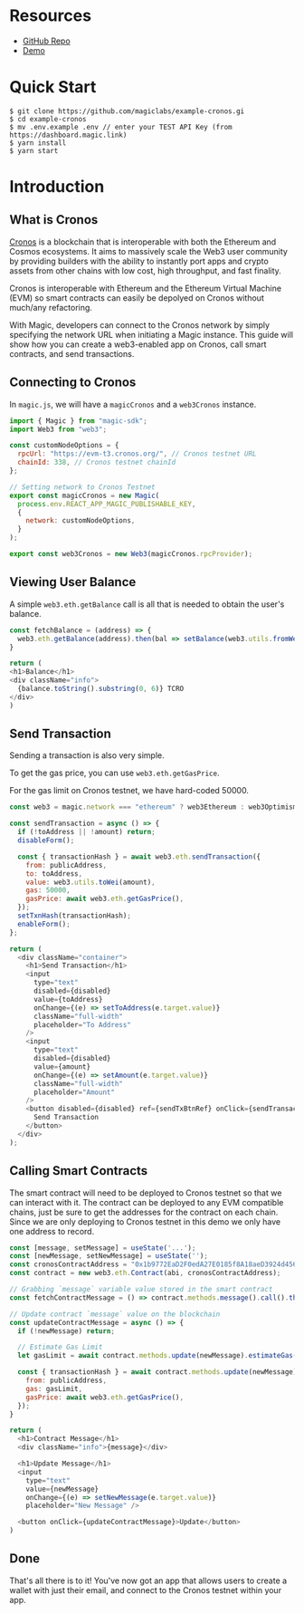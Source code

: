 # Resources

- [GitHub Repo](https://github.com/magiclabs/example-cronos)
- [Demo](https://magic-cronos.vercel.app/login)

# Quick Start

```
$ git clone https://github.com/magiclabs/example-cronos.gi
$ cd example-cronos
$ mv .env.example .env // enter your TEST API Key (from https://dashboard.magic.link)
$ yarn install
$ yarn start
```

# Introduction

## What is Cronos

[Cronos](https://https://cronos.org/) is a blockchain that is interoperable with both the Ethereum and Cosmos ecosystems. It aims to massively scale the Web3 user community by providing builders with the ability to instantly port apps and crypto assets from other chains with low cost, high throughput, and fast finality.

Cronos is interoperable with Ethereum and the Ethereum Virtual Machine (EVM) so smart contracts can easily be depolyed on Cronos without much/any refactoring.

With Magic, developers can connect to the Cronos network by simply specifying the network URL when initiating a Magic instance. This guide will show how you can create a web3-enabled app on Cronos, call smart contracts, and send transactions.

## Connecting to Cronos

In `magic.js`, we will have a `magicCronos` and a `web3Cronos` instance.

```js
import { Magic } from "magic-sdk";
import Web3 from "web3";

const customNodeOptions = {
  rpcUrl: "https://evm-t3.cronos.org/", // Cronos testnet URL
  chainId: 338, // Cronos testnet chainId
};

// Setting network to Cronos Testnet
export const magicCronos = new Magic(
  process.env.REACT_APP_MAGIC_PUBLISHABLE_KEY,
  {
    network: customNodeOptions,
  }
);

export const web3Cronos = new Web3(magicCronos.rpcProvider);
```

## Viewing User Balance

A simple `web3.eth.getBalance` call is all that is needed to obtain the user's balance.

```js
const fetchBalance = (address) => {
  web3.eth.getBalance(address).then(bal => setBalance(web3.utils.fromWei(bal)))
}

return (
<h1>Balance</h1>
<div className="info">
  {balance.toString().substring(0, 6)} TCRO
</div>
)
```

## Send Transaction

Sending a transaction is also very simple.

To get the gas price, you can use `web3.eth.getGasPrice`.

For the gas limit on Cronos testnet, we have hard-coded 50000.

```js
const web3 = magic.network === "ethereum" ? web3Ethereum : web3Optimism;

const sendTransaction = async () => {
  if (!toAddress || !amount) return;
  disableForm();

  const { transactionHash } = await web3.eth.sendTransaction({
    from: publicAddress,
    to: toAddress,
    value: web3.utils.toWei(amount),
    gas: 50000,
    gasPrice: await web3.eth.getGasPrice(),
  });
  setTxnHash(transactionHash);
  enableForm();
};

return (
  <div className="container">
    <h1>Send Transaction</h1>
    <input
      type="text"
      disabled={disabled}
      value={toAddress}
      onChange={(e) => setToAddress(e.target.value)}
      className="full-width"
      placeholder="To Address"
    />
    <input
      type="text"
      disabled={disabled}
      value={amount}
      onChange={(e) => setAmount(e.target.value)}
      className="full-width"
      placeholder="Amount"
    />
    <button disabled={disabled} ref={sendTxBtnRef} onClick={sendTransaction}>
      Send Transaction
    </button>
  </div>
);
```

## Calling Smart Contracts

The smart contract will need to be deployed to Cronos testnet so that we can interact with it. The contract can be deployed to any EVM compatible chains, just be sure to get the addresses for the contract on each chain. Since we are only deploying to Cronos testnet in this demo we only have one address to record.

```js
const [message, setMessage] = useState('...');
const [newMessage, setNewMessage] = useState('');
const cronosContractAddress = "0x1b9772EaD2F0edA27E0185f8A18aeD3924d45643";
const contract = new web3.eth.Contract(abi, cronosContractAddress);

// Grabbing `message` variable value stored in the smart contract
const fetchContractMessage = () => contract.methods.message().call().then(setMessage);

// Update contract `message` value on the blockchain
const updateContractMessage = async () => {
  if (!newMessage) return;

  // Estimate Gas Limit
  let gasLimit = await contract.methods.update(newMessage).estimateGas({});

  const { transactionHash } = await contract.methods.update(newMessage).send({
    from: publicAddress,
    gas: gasLimit,
    gasPrice: await web3.eth.getGasPrice(),
  });
}

return (
  <h1>Contract Message</h1>
  <div className="info">{message}</div>

  <h1>Update Message</h1>
  <input
    type="text"
    value={newMessage}
    onChange={(e) => setNewMessage(e.target.value)}
    placeholder="New Message" />

  <button onClick={updateContractMessage}>Update</button>
)
```

## Done

That's all there is to it! You've now got an app that allows users to create a wallet with just their email, and connect to the Cronos testnet within your app.
